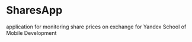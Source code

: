 # SharesApp
application for monitoring share prices on exchange for Yandex School of Mobile Development
